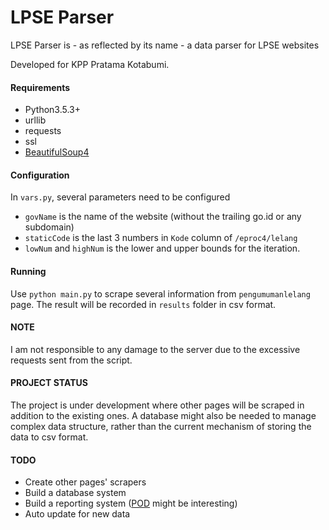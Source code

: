 # LPSE Parser
LPSE Parser is - as reflected by its name - a data parser for LPSE websites

Developed for KPP Pratama Kotabumi.

#### Requirements

* Python3.5.3+
* urllib
* requests
* ssl
* [BeautifulSoup4](https://www.crummy.com/software/BeautifulSoup/)

#### Configuration

In `vars.py`, several parameters need to be configured
* `govName` is the name of the website (without the trailing go.id or any subdomain)
* `staticCode` is the last 3 numbers in `Kode` column of `/eproc4/lelang`
* `lowNum` and  `highNum` is the lower and upper bounds for the iteration.

#### Running

Use `python main.py` to scrape several information from `pengumumanlelang` page.
The result will be recorded in `results` folder in csv format.

#### NOTE

I am not responsible to any damage to the server due to the excessive requests sent from the script.


#### PROJECT STATUS

The project is under development where other pages will be scraped in addition to the existing ones.
A database might also be needed to manage complex data structure, rather than the current mechanism 
of storing the data to csv format.

#### TODO

* Create other pages' scrapers
* Build a database system
* Build a reporting system ([POD](http://appyframework.org/pod.html) might be interesting)
* Auto update for new data